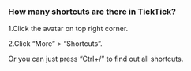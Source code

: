 ### How many shortcuts are there in TickTick?
1.Click the avatar on top right corner.

2.Click “More” > “Shortcuts”.

Or you can just press “Ctrl+/” to find out all shortcuts.


